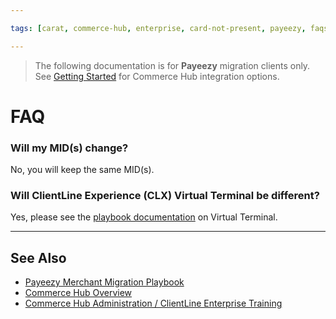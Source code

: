 ```yaml
---

tags: [carat, commerce-hub, enterprise, card-not-present, payeezy, faqs]

---
```


<!-- theme: danger -->
>  The following documentation is for **Payeezy** migration clients only. See [Getting Started](?path=docs/Getting-Started/Getting-Started-General.md) for Commerce Hub integration options.

# FAQ

### Will my MID(s) change?

No, you will keep the same MID(s).

### Will ClientLine Experience (CLX) Virtual Terminal be different?

Yes, please see the [playbook documentation](?path=docs/Resources/Guides/Payeezy/Payeezy-Migration-ExtendedCoreVT.md) on Virtual Terminal.

---

## See Also

- [Payeezy Merchant Migration Playbook](?path=docs/Resources/Guides/Payeezy/Payeezy-Migration-ExtendedLanding.md)
- [Commerce Hub Overview](?path=docs/Getting-Started/Getting-Started-General.md)
- [Commerce Hub Administration / ClientLine Enterprise Training](https://fiserv.cloudguides.com/en-us/guides/ClientLine%20Enterprise%20from%20Fiserv)

